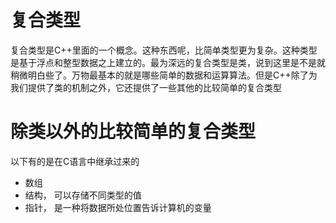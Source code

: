 # 复合类型

复合类型是C++里面的一个概念。这种东西呢，比简单类型更为复杂。这种类型是基于浮点和整型数据之上建立的。最为深远的复合类型是类，说到这里是不是就稍微明白些了。万物最基本的就是哪些简单的数据和运算算法。但是C++除了为我们提供了类的机制之外，它还提供了一些其他的比较简单的复合类型

# 除类以外的比较简单的复合类型

以下有的是在C语言中继承过来的

- 数组
- 结构， 可以存储不同类型的值
- 指针， 是一种将数据所处位置告诉计算机的变量